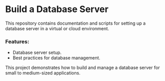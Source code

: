 # Build a Database Server

This repository contains documentation and scripts for setting up a database server in a virtual or cloud environment.

### Features:
- Database server setup.
- Best practices for database management.

This project demonstrates how to build and manage a database server for small to medium-sized applications.

